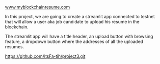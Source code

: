 www.myblockchainresume.com 

In this project, we are going to create a streamlit app connected to testnet that will 
allow a user aka job candidate to upload his resume in the blockchain. 

The streamlit app will have a title header, an upload button with browsing feature, 
a dropdown button where the addresses of all the uploaded resumes.

https://github.com/ItsFa-tih/project3.git



